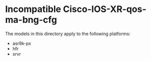 # Incompatible Cisco-IOS-XR-qos-ma-bng-cfg

The models in this directory apply to the following platforms:

* asr9k-px
* hfr
* xrvr
